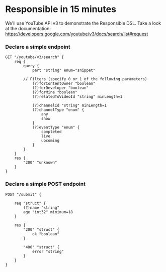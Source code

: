 # Responsible in 15 minutes

We'll use YouTube API v3 to demonstrate the Responsible DSL. Take a look at the documentation:
https://developers.google.com/youtube/v3/docs/search/list#request

### Declare a simple endpoint

```kdl
GET "/youtube/v3/search" {
    req {
        query {
            part "string" enum="snippet"

        // Filters (specify 0 or 1 of the following parameters)
            (?)forContentOwner "boolean"
            (?)forDeveloper "boolean"
            (?)forMine "boolean"
            (?)relatedToVideoId "string" minLength=1

            (?)channelId "string" minLength=1
            (?)channelType "enum" {
                any
                show
            }
            (?)eventType "enum" {
                completed
                live
                upcoming
            }
        }
    }
    res {
        "200" "unknown"
    }
}
```

### Declare a simple POST endpoint

```kdl
POST "/submit" {

    req "struct" {
        (?)name "string"
        age "int32" minimum=18
    }

    res {
        "200" "struct" {
            ok "boolean"
        }

        "400" "struct" {
            error "string"
        }
    }
}
```
